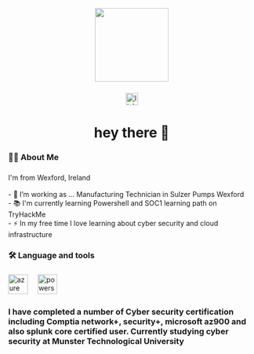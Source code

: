 
<div align="center">
  <img height="150" src="https://media.giphy.com/media/M9gbBd9nbDrOTu1Mqx/giphy.gif"  />
</div>

###

<div align="center">
  <a href="https://www.linkedin.com/in/patrick-beary-cyber/#:~:text=www.linkedin.com/in/patrick%2Dbeary%2Dcyber" target="_blank">
    <img src="https://img.shields.io/static/v1?message=LinkedIn&logo=linkedin&label=&color=0077B5&logoColor=white&labelColor=&style=for-the-badge" height="25" alt="linkedin logo"  />
  </a>
</div>

###

<h1 align="center">hey there 👋</h1>

###

<h3 align="left">👩‍💻  About Me</h3>

###

<p align="left">I'm from Wexford, Ireland<br><br>- 🔭 I’m working as ... Manufacturing Technician in Sulzer Pumps Wexford<br>- 📚 I'm currently learning Powershell and SOC1 learning path on TryHackMe<br>- ⚡ In my free time I love learning about cyber security and cloud infrastructure</p>

###

<h3 align="left">🛠 Language and tools</h3>

###

<div align="left">
  <img src="https://cdn.jsdelivr.net/gh/devicons/devicon/icons/azure/azure-original.svg" height="40" alt="azure logo"  />
  <img width="12" />
  <img src="https://skillicons.dev/icons?i=powershell" height="40" alt="powershell logo"  />
</div>

### I have completed a number of Cyber security certification including Comptia network+, security+, microsoft az900 and also splunk core certified user. Currently studying cyber security at Munster Technological University

###
